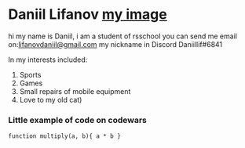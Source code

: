 # Daniil Lifanov [my image](C:\Users\79170\Pictures)
hi my name is Daniil, i am a student of rsschool
you can send me email on:lifanovdaniil@gmail.com
my nickname in Discord Daniillif#6841
 
 
 In my interests included:
1. Sports
2. Games
3. Small repairs of mobile equipment
4. Love to my old cat)

### Little example of code on codewars
`function multiply(a, b){
  a * b
}`

